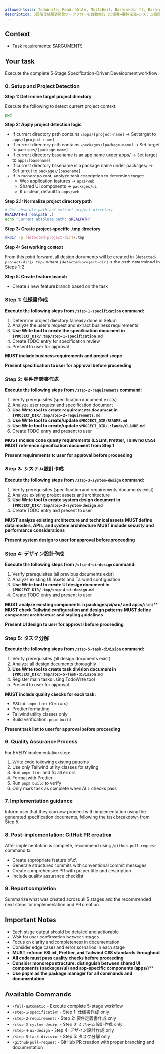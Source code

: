 ```yaml
---
allowed-tools: TodoWrite, Read, Write, MultiEdit, Bash(mkdir:*), Bash(git:*)
description: 5段階仕様駆動開発ワークフローを自動実行（仕様書→要件定義→システム設計→UI設計→タスク分解）
---
```


## Context

- Task requirements: $ARGUMENTS

## Your task

Execute the complete 5-Stage Specification-Driven Development workflow:

### 0. Setup and Project Detection

**Step 1: Determine target project directory**

Execute the following to detect current project context:

```bash
pwd
```

**Step 2: Apply project detection logic**

- If current directory path contains `/apps/[project-name]` → Set target to `apps/[project-name]`
- If current directory path contains `/packages/[package-name]` → Set target to `packages/[package-name]`
- If current directory basename is an app name under apps/ → Set target to `apps/[basename]`
- If current directory basename is a package name under packages/ → Set target to `packages/[basename]`
- If in monorepo root, analyze task description to determine target:
  - Web application features → `apps/web`
  - Shared UI components → `packages/ui`
  - If unclear, default to `apps/web`

**Step 2.1: Normalize project directory path**

```bash
# Get absolute path and extract project directory
REALPATH=$(realpath .)
echo "Current absolute path: $REALPATH"
```

**Step 3: Create project-specific .tmp directory**

```bash
mkdir -p [detected-project-dir]/.tmp
```

**Step 4: Set working context**

From this point forward, all design documents will be created in `[detected-project-dir]/.tmp/` where `[detected-project-dir]` is the path determined in Steps 1-2.

**Step 5: Create feature branch**

- Create a new feature branch based on the task

### Step 1: 仕様書作成

**Execute the following steps from `/step-1-specification` command:**

1. Determine project directory (already done in Setup)
2. Analyze the user's request and extract business requirements
3. **Use Write tool to create the specification document in `$PROJECT_DIR/.tmp/step-1-specification.md`**
4. Create TODO entry for specification review
5. Present to user for approval

**MUST include business requirements and project scope**

**Present specification to user for approval before proceeding**

### Step 2: 要件定義書作成

**Execute the following steps from `/step-2-requirements` command:**

1. Verify prerequisites (specification document exists)
2. Analyze user request and specification document
3. **Use Write tool to create requirements document in `$PROJECT_DIR/.tmp/step-2-requirements.md`**
4. **Use Write tool to create/update `$PROJECT_DIR/README.md`**
5. **Use Write tool to create/update `$PROJECT_DIR/.claude/CLAUDE.md`**
6. Create TODO entry and present to user

**MUST include code quality requirements (ESLint, Prettier, Tailwind CSS)**
**MUST reference specification document from Step 1**

**Present requirements to user for approval before proceeding**

### Step 3: システム設計作成

**Execute the following steps from `/step-3-system-design` command:**

1. Verify prerequisites (specification and requirements documents exist)
2. Analyze existing project assets and architecture
3. **Use Write tool to create system design document in `$PROJECT_DIR/.tmp/step-3-system-design.md`**
4. Create TODO entry and present to user

**MUST analyze existing architecture and technical assets**
**MUST define data models, APIs, and system architecture**
**MUST include security and performance considerations**

**Present system design to user for approval before proceeding**

### Step 4: デザイン設計作成

**Execute the following steps from `/step-4-ui-design` command:**

1. Verify prerequisites (all previous documents exist)
2. Analyze existing UI assets and Tailwind configuration
3. **Use Write tool to create UI design document in `$PROJECT_DIR/.tmp/step-4-ui-design.md`**
4. Create TODO entry and present to user

**MUST analyze existing components in packages/ui/src/ and apps/**/src/\*\*
**MUST check Tailwind configuration and design patterns**
**MUST define component architecture and styling guidelines**

**Present UI design to user for approval before proceeding**

### Step 5: タスク分解

**Execute the following steps from `/step-5-task-division` command:**

1. Verify prerequisites (all design documents exist)
2. Analyze all design documents thoroughly
3. **Use Write tool to create task division document in `$PROJECT_DIR/.tmp/step-5-task-division.md`**
4. Register main tasks using TodoWrite tool
5. Present to user for approval

**MUST include quality checks for each task:**

- ESLint: `pnpm lint` (0 errors)
- Prettier formatting
- Tailwind utility classes only
- Build verification: `pnpm build`

**Present task list to user for approval before proceeding**

### 6. Quality Assurance Process

For EVERY implementation step:

1. Write code following existing patterns
2. Use only Tailwind utility classes for styling
3. Run `pnpm lint` and fix all errors
4. Format with Prettier
5. Run `pnpm build` to verify
6. Only mark task as complete when ALL checks pass

### 7. Implementation guidance

Inform user that they can now proceed with implementation using the generated specification documents, following the task breakdown from Step 5.

### 8. Post-implementation: GitHub PR creation

After implementation is complete, recommend using `/github-pull-request` command to:

- Create appropriate feature b\\\c\
- Generate structured commits with conventional commit messages
- Create comprehensive PR with proper title and description
- Include quality assurance checklist

### 9. Report completion

Summarize what was created across all 5 stages and the recommended next steps for implementation and PR creation.

## Important Notes

- Each stage output should be detailed and actionable
- Wait for user confirmation between stages
- Focus on clarity and completeness in documentation
- Consider edge cases and error scenarios in each stage
- **MUST enforce ESLint, Prettier, and Tailwind CSS standards throughout**
- **All code must pass quality checks before proceeding**
- **Consider monorepo structure: distinguish between shared UI components (packages/ui) and app-specific components (apps/**)\*\*
- **Use pnpm as the package manager for all commands and documentation**

## Available Commands

- `/full-automatic` - Execute complete 5-stage workflow
- `/step-1-specification` - Step 1: 仕様書作成 only
- `/step-2-requirements` - Step 2: 要件定義書作成 only
- `/step-3-system-design` - Step 3: システム設計作成 only
- `/step-4-ui-design` - Step 4: デザイン設計作成 only
- `/step-5-task-division` - Step 5: タスク分解 only
- `/github-pull-request` - GitHub PR creation with proper branching and documentation
